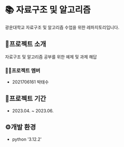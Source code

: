 # 📚 자료구조 및 알고리즘
광운대학교 자료구조 및 알고리즘 수업을 위한 레파지토리입니다.
## 📢프로젝트 소개
자료구조 및 알고리즘 공부를 위한 예제 및 과제 해답
### 🙍‍♂️프로젝트 멤버
- 2021706161 박태수
## 📅프로젝트 기간
- 2023.04. ~ 2023.06.
## ⚙개발 환경
- python '3.12.2'